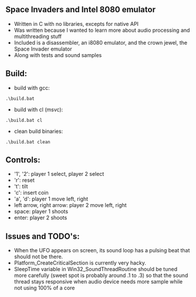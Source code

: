 ## Space Invaders and Intel 8080 emulator
- Written in C with no libraries, excepts for native API
- Was written because I wanted to learn more about audio processing and multithreading stuff
- Included is a disassembler, an i8080 emulator, and the crown jewel, the Space Invader emulator
- Along with tests and sound samples

## Build:
- build with gcc:
```
.\build.bat
```
- build with cl (msvc):
```
.\build.bat cl
```
- clean build binaries:
```
.\build.bat clean
```

## Controls:
- '1', '2': player 1 select, player 2 select
- 'r': reset
- 't': tilt
- 'c': insert coin
- 'a', 'd': player 1 move left, right 
- left arrow, right arrow: player 2 move left, right
- space: player 1 shoots
- enter: player 2 shoots

## Issues and TODO's:
- When the UFO appears on screen, its sound loop has a pulsing beat that should not be there.
- Platform_CreateCriticalSection is currently very hacky.
- SleepTime variable in Win32_SoundThreadRoutine should be tuned more carefully (sweet spot is probably around .1 to .3) so that the sound thread stays responsive when audio device needs more sample while not using 100% of a core
